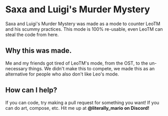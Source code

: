 # Saxa and Luigi's Murder Mystery

Saxa and Luigi's Murder Mystery was made as a mode to counter LeoTM and his scummy practices.
This mode is 100% re-usable, even LeoTM can steal the code from here.

## Why this was made.
Me and my friends got tired of LeoTM's mode, from the OST, to the un-necessary things. We didn't make this to compete, we made this as an alternative for people who also don't like Leo's mode.

## How can I help?
If you can code, try making a pull request for something you want!
If you can do art, compose, etc. Hit me up at **@literally_mario on Discord!**
